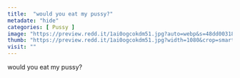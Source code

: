 ```yaml
---
title:  "would you eat my pussy?"
metadate: "hide"
categories: [ Pussy ]
image: "https://preview.redd.it/1ai0ogcokdm51.jpg?auto=webp&s=48dd00318821116775027c9f3da6a859becdfcd4"
thumb: "https://preview.redd.it/1ai0ogcokdm51.jpg?width=1080&crop=smart&auto=webp&s=0364248b3c49f88d3d8e024d5506cfb24cd7e7e9"
visit: ""
---
```

would you eat my pussy?
